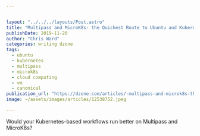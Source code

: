 ```yaml
---


layout: "../../../layouts/Post.astro"
title: "Multipass and MicroK8s- the Quickest Route to Ubuntu and Kubernetes?"
publishDate: 2019-11-20
author: "Chris Ward"
categories: writing dzone
tags: 
  - ubuntu
  - kubernetes
  - multipass
  - microk8s
  - cloud computing
  - vm
  - canonical
publication_url: "https://dzone.com/articles/-multipass-and-microk8s-the-quickest-route-to-ubun"
image: ~/assets/images/articles/12538752.jpeg

---
```

Would your Kubernetes-based workflows run better on Multipass and MicroK8s?


